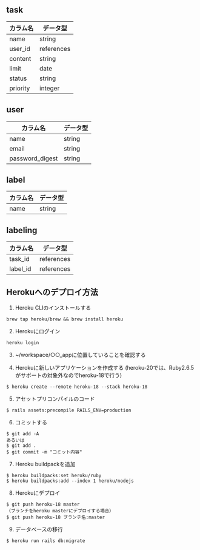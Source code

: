 ## task

|カラム名            |データ型      |
| ------------------|-----       |
| name              | string     |
| user_id           | references |
| content           | string     |
| limit             | date       |
|  status           | string     |
| priority          | integer    |

## user

|カラム名            |データ型      |
| ------------------|-----       |
| name              | string     |
| email             | string     |
| password_digest   | string     |


## label

|カラム名            |データ型  |
|------------------ |-----   |
| name              | string |

## labeling

|カラム名   |データ型         |
| ---------|-----          |
| task_id  | references    |
| label_id |references     |


## Herokuへのデプロイ方法

1. Heroku CLIのインストールする
```
brew tap heroku/brew && brew install heroku
```

2. Herokuにログイン
```
heroku login
```

3. ~/workspace/○○_appに位置していることを確認する

4. Herokuに新しいアプリケーションを作成する
(heroku-20では、Ruby2.6.5がサポートの対象外なのでheroku-18で行う)
```
$ heroku create --remote heroku-18 --stack heroku-18
```

5. アセットプリコンパイルのコード
```
$ rails assets:precompile RAILS_ENV=production
```

6. コミットする
```
$ git add -A
あるいは
$ git add .
$ git commit -m "コミット内容"
```

7. Heroku buildpackを追加
```
$ heroku buildpacks:set heroku/ruby
$ heroku buildpacks:add --index 1 heroku/nodejs
```

8. Herokuにデプロイ
```
$ git push heroku-18 master
（ブランチをheroku masterにデプロイする場合）
$ git push heroku-18 ブランチ名:master
```

9. データベースの移行
```
$ heroku run rails db:migrate
```
